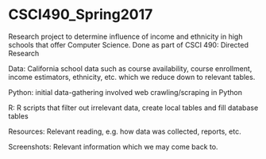 # CSCI490_Spring2017
Research project to determine influence of income and ethnicity in high schools that offer Computer Science. Done as part of CSCI 490: Directed Research

Data: California school data such as course availability, course enrollment, income estimators, ethnicity, etc. which we reduce down to relevant tables.

Python: initial data-gathering involved web crawling/scraping in Python

R: R scripts that filter out irrelevant data, create local tables and fill database tables

Resources: Relevant reading, e.g. how data was collected, reports, etc.

Screenshots: Relevant information which we may come back to.